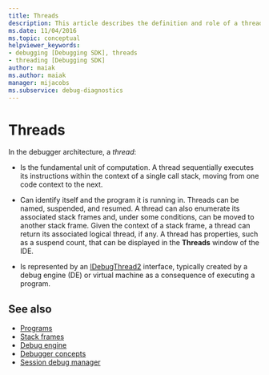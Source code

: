 ```yaml
---
title: Threads
description: This article describes the definition and role of a thread in the debugger architecture in Visual Studio.
ms.date: 11/04/2016
ms.topic: conceptual
helpviewer_keywords:
- debugging [Debugging SDK], threads
- threading [Debugging SDK]
author: maiak
ms.author: maiak
manager: mijacobs
ms.subservice: debug-diagnostics
---
```

# Threads

In the debugger architecture, a *thread*:

- Is the fundamental unit of computation. A thread sequentially executes its instructions within the context of a single call stack, moving from one code context to the next.

- Can identify itself and the program it is running in. Threads can be named, suspended, and resumed. A thread can also enumerate its associated stack frames and, under some conditions, can be moved to another stack frame. Given the context of a stack frame, a thread can return its associated logical thread, if any. A thread has properties, such as a suspend count, that can be displayed in the **Threads** window of the IDE.

- Is represented by an [IDebugThread2](../../extensibility/debugger/reference/idebugthread2.md) interface, typically created by a debug engine (DE) or virtual machine as a consequence of executing a program.

## See also
- [Programs](../../extensibility/debugger/programs.md)
- [Stack frames](../../extensibility/debugger/stack-frames.md)
- [Debug engine](../../extensibility/debugger/debug-engine.md)
- [Debugger concepts](../../extensibility/debugger/debugger-concepts.md)
- [Session debug manager](../../extensibility/debugger/session-debug-manager.md)
